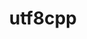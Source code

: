---
title: "utf8cpp"
layout: cache
categories: [package, develop]
meta: {"versions": ["2.3.4"], "compilers": ["gcc@=11.1.0", "gcc@=11.4.0", "msvc@=19.39.33523"], "oss": ["ubuntu20.04", "ubuntu22.04", "windows10.0.20348"], "platforms": ["linux", "windows"], "targets": ["x86_64", "x86_64_v3"], "stacks": ["data-vis-sdk", "e4s", "root", "windows-vis"], "num_specs": 3, "num_specs_by_stack": {"data-vis-sdk": 1, "root": 3, "e4s": 1, "windows-vis": 1}}
spec_details: [{"hash": "zfjt66migoifbppdol6ufov3mmfomqnf", "compiler": "gcc@=11.1.0", "versions": ["2.3.4"], "os": "ubuntu20.04", "platform": "linux", "target": "x86_64_v3", "variants": ["build_system=generic"], "stacks": ["data-vis-sdk", "root"], "size": "-", "tarball": "https://binaries.spack.io/develop/build_cache/linux-ubuntu20.04-x86_64_v3/gcc-11.1.0/utf8cpp-2.3.4/linux-ubuntu20.04-x86_64_v3-gcc-11.1.0-utf8cpp-2.3.4-zfjt66migoifbppdol6ufov3mmfomqnf.spack"}, {"hash": "liaeuflknqfuqpodreh3rdzkut5fxskf", "compiler": "gcc@=11.4.0", "versions": ["2.3.4"], "os": "ubuntu22.04", "platform": "linux", "target": "x86_64_v3", "variants": ["build_system=generic"], "stacks": ["e4s", "root"], "size": "-", "tarball": "https://binaries.spack.io/develop/build_cache/linux-ubuntu22.04-x86_64_v3/gcc-11.4.0/utf8cpp-2.3.4/linux-ubuntu22.04-x86_64_v3-gcc-11.4.0-utf8cpp-2.3.4-liaeuflknqfuqpodreh3rdzkut5fxskf.spack"}, {"hash": "xu45w5gxasxoiqdkrrs6s2eow34ddz5v", "compiler": "msvc@=19.39.33523", "versions": ["2.3.4"], "os": "windows10.0.20348", "platform": "windows", "target": "x86_64", "variants": ["build_system=generic"], "stacks": ["windows-vis", "root"], "size": "-", "tarball": "https://binaries.spack.io/develop/build_cache/windows-windows10.0.20348-x86_64/msvc-19.39.33523/utf8cpp-2.3.4/windows-windows10.0.20348-x86_64-msvc-19.39.33523-utf8cpp-2.3.4-xu45w5gxasxoiqdkrrs6s2eow34ddz5v.spack"}]
---